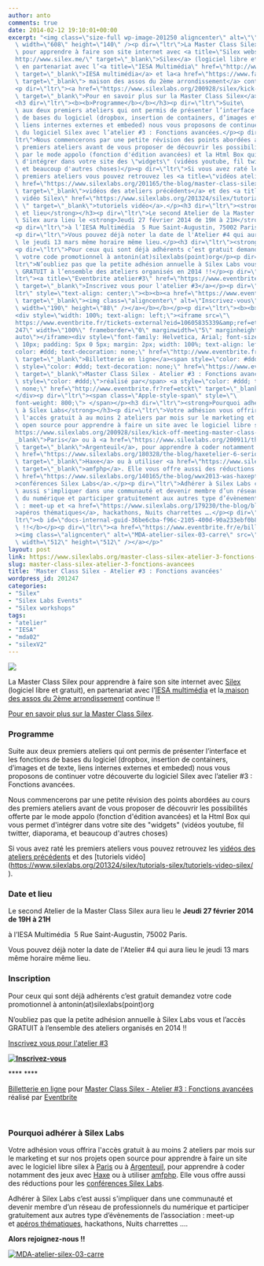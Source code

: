 ```yaml
---
author: anto
comments: true
date: 2014-02-12 19:10:01+00:00
excerpt: "<img class=\"size-full wp-image-201250 aligncenter\" alt=\"\" src=\"https://www.silexlabs.org/wp-content/uploads/2014/02/MDA-atelier-silex-03-bandeau1.png\"\
  \ width=\"608\" height=\"140\" /><p dir=\"ltr\">La Master Class Silex\
  \ pour apprendre à faire son site internet avec <a title=\"Silex website\" href=\"\
  http://www.silex.me/\" target=\"_blank\">Silex</a> (logiciel libre et gratuit),\
  \ en partenariat avec l’<a title=\"IESA Multimédia\" href=\"http://www.iesamultimedia.fr/\"\
  \ target=\"_blank\">IESA multimédia</a> et la<a href=\"https://www.facebook.com/MDA02\"\
  \ target=\"_blank\"> maison des assos du 2ème arrondissement</a> continue !!</p>\
  <p dir=\"ltr\"><a href=\"https://www.silexlabs.org/200928/silex/kick-off-meeting-master-class-silex/\"\
  \ target=\"_blank\">Pour en savoir plus sur la Master Class Silex</a>.</p>\
  <h3 dir=\"ltr\"><b><b>Programme</b></b></h3><p dir=\"ltr\">Suite\
  \ aux deux premiers ateliers qui ont permis de présenter l’interface et les fonctions\
  \ de bases du logiciel (dropbox, insertion de containers, d’images et de texte,\
  \ liens internes externes et embeded) nous vous proposons de continuer votre découverte\
  \ du logiciel Silex avec l’atelier #3 : Fonctions avancées.</p><p dir=\"\
  ltr\">Nous commencerons par une petite révision des points abordées au cours des\
  \ premiers ateliers avant de vous proposer de découvrir les possibilités offerte\
  \ par le mode appolo (fonction d'édition avancées) et la Html Box qui vous permet\
  \ d'intégrer dans votre site des \"widgets\" (vidéos youtube, fil twitter, diaporama,\
  \ et beaucoup d'autres choses)</p><p dir=\"ltr\">Si vous avez raté les\
  \ premiers ateliers vous pouvez retrouvez les <a title=\"vidéos ateliers Silex\"\
  \ href=\"https://www.silexlabs.org/201165/the-blog/master-class-silex-atelier-2-liens-internes-externes-et-embeded/\"\
  \ target=\"_blank\">vidéos des ateliers précédents</a> et des <a title=\"tutiriels\
  \ vidéo Silex\" href=\"https://www.silexlabs.org/201324/silex/tutorials-silex/tutoriels-video-silex/\
  \ ‎\" target=\"_blank\">tutoriels vidéo</a>.</p><h3 dir=\"ltr\"><strong>Date\
  \ et lieu</strong></h3><p dir=\"ltr\">Le second Atelier de la Master Class\
  \ Silex aura lieu le <strong>Jeudi 27 février 2014 de 19H à 21H</strong></p>\
  <p dir=\"ltr\">à l’IESA Multimédia  5 Rue Saint-Augustin, 75002 Paris.</p>\
  <p dir=\"ltr\">Vous pouvez déjà noter la date de l'Atelier #4 qui aura lieu\
  \ le jeudi 13 mars même horaire même lieu.</p><h3 dir=\"ltr\"><strong>Inscription</strong></h3>\
  <p dir=\"ltr\">Pour ceux qui sont déjà adhérents c’est gratuit demandez\
  \ votre code promotionnel à antonin(at)silexlabs(point)org</p><p dir=\"\
  ltr\">N’oubliez pas que la petite adhésion annuelle à Silex Labs vous et l’accès\
  \ GRATUIT à l’ensemble des ateliers organisés en 2014 !!</p><p dir=\"\
  ltr\"><a title=\"Eventbrite atelier#3\" href=\"https://www.eventbrite.fr/e/billets-master-class-silex-atelier-3-fonctions-avancees-10605835339\"\
  \ target=\"_blank\">Inscrivez vous pour l'atelier #3</a></p><p dir=\"\
  ltr\" style=\"text-align: center;\"><b><b><a href=\"https://www.eventbrite.fr/e/billets-master-class-silex-atelier-3-fonctions-avancees-10605835339\"\
  \ target=\"_blank\"><img class=\"aligncenter\" alt=\"Inscrivez-vous\" src=\"https://www.silexlabs.org/wp-content/uploads/2014/02/bouton_Inscrivez-vous_bleu.jpg\"\
  \ width=\"190\" height=\"88\" /></a></b></b></p><p dir=\"ltr\"><b><b> </b></b></p>\
  <div style=\"width: 100%; text-align: left;\"><iframe src=\"\
  https://www.eventbrite.fr/tickets-external?eid=10605835339&amp;ref=etckt\" height=\"\
  247\" width=\"100%\" frameborder=\"0\" marginwidth=\"5\" marginheight=\"5\" scrolling=\"\
  auto\"></iframe><div style=\"font-family: Helvetica, Arial; font-size:\
  \ 10px; padding: 5px 0 5px; margin: 2px; width: 100%; text-align: left;\"><a style=\"\
  color: #ddd; text-decoration: none;\" href=\"http://www.eventbrite.fr/r/etckt\"\
  \ target=\"_blank\">Billetterie en ligne</a><span style=\"color: #ddd;\"> pour </span><a\
  \ style=\"color: #ddd; text-decoration: none;\" href=\"https://www.eventbrite.fr/e/billets-master-class-silex-atelier-3-fonctions-avancees-10605835339?ref=etckt\"\
  \ target=\"_blank\">Master Class Silex - Atelier #3 : Fonctions avancées</a> <span\
  \ style=\"color: #ddd;\">réalisé par</span> <a style=\"color: #ddd; text-decoration:\
  \ none;\" href=\"http://www.eventbrite.fr?ref=etckt\" target=\"_blank\">Eventbrite</a></div>\
  </div><p dir=\"ltr\"><span class=\"Apple-style-span\" style=\"\
  font-weight: 800;\"> </span></p><h3 dir=\"ltr\"><strong>Pourquoi adhérer\
  \ à Silex Labs</strong></h3><p dir=\"ltr\">Votre adhésion vous offrira\
  \ l'accès gratuit à au moins 2 ateliers par mois sur le marketing et sur nos projets\
  \ open source pour apprendre à faire un site avec le logiciel libre silex à <a href=\"\
  https://www.silexlabs.org/200928/silex/kick-off-meeting-master-class-silex/\" target=\"\
  _blank\">Paris</a> ou à <a href=\"https://www.silexlabs.org/200911/the-blog/kick-off-des-ateliers-silex-a-silicon-banlieue-le-14-janvier-a-18h/\"\
  \ target=\"_blank\">Argenteuil</a>, pour apprendre à coder notamment des jeux avec <a\
  \ href=\"https://www.silexlabs.org/180328/the-blog/haxetelier-6-serious-gaming-passez-a-haxe-pour-programmer-des-jeux/\"\
  \ target=\"_blank\">Haxe</a> ou à utiliser <a href=\"https://www.silexlabs.org/200755/the-blog/amfphp-2-2-profiler-released/\"\
  \ target=\"_blank\">amfphp</a>. Elle vous offre aussi des réductions pour les <a\
  \ href=\"https://www.silexlabs.org/140165/the-blog/wwx2013-was-haxeptional-thanks-to-you-all/\"\
  >conférences Silex Labs</a>.</p><p dir=\"ltr\">Adhérer à Silex Labs c’est\
  \ aussi s'impliquer dans une communauté et devenir membre d’un réseau de professionnels\
  \ du numérique et participer gratuitement aux autres type d’évènements de l’association\
  \ : meet-up et <a href=\"https://www.silexlabs.org/179230/the-blog/blog-silex-labs/lhaxepero-revient-de-vacances-le-jeudi-22-aout-a-19h-au-bistrot-marguerite/\"\
  >apéros thématiques</a>, hackathons, Nuits charrettes ….</p><p dir=\"\
  ltr\"><b id=\"docs-internal-guid-36be6cba-f96c-2105-400d-90a233ebf0b8\">Alors rejoignez-nous\
  \ !!</b></p><p dir=\"ltr\"><a href=\"https://www.eventbrite.fr/e/billets-master-class-silex-atelier-3-fonctions-avancees-10605835339\"\
  ><img class=\"aligncenter\" alt=\"MDA-atelier-silex-03-carre\" src=\"https://www.silexlabs.org/wp-content/uploads/2014/02/MDA-atelier-silex-03-carre1.png\"\
  \ width=\"512\" height=\"512\" /></a></p>"
layout: post
link: https://www.silexlabs.org/master-class-silex-atelier-3-fonctions-avancees/
slug: master-class-silex-atelier-3-fonctions-avancees
title: 'Master Class Silex - Atelier #3 : Fonctions avancées'
wordpress_id: 201247
categories:
- "Silex"
- "Silex Labs Events"
- "Silex workshops"
tags:
- "atelier"
- "IESA"
- "mda02"
- "silexV2"
---
```


![](https://www.silexlabs.org/wp-content/uploads/2014/02/MDA-atelier-silex-03-bandeau1.png)


La Master Class Silex pour apprendre à faire son site internet avec [Silex](http://www.silex.me/) (logiciel libre et gratuit), en partenariat avec l’[IESA multimédia](http://www.iesamultimedia.fr/) et la[ maison des assos du 2ème arrondissement](https://www.facebook.com/MDA02) continue !!




[Pour en savoir plus sur la Master Class Silex](https://www.silexlabs.org/200928/silex/kick-off-meeting-master-class-silex/).





### ****Programme****




Suite aux deux premiers ateliers qui ont permis de présenter l’interface et les fonctions de bases du logiciel (dropbox, insertion de containers, d’images et de texte, liens internes externes et embeded) nous vous proposons de continuer votre découverte du logiciel Silex avec l’atelier #3 : Fonctions avancées.




Nous commencerons par une petite révision des points abordées au cours des premiers ateliers avant de vous proposer de découvrir les possibilités offerte par le mode appolo (fonction d'édition avancées) et la Html Box qui vous permet d'intégrer dans votre site des "widgets" (vidéos youtube, fil twitter, diaporama, et beaucoup d'autres choses)




Si vous avez raté les premiers ateliers vous pouvez retrouvez les [vidéos des ateliers précédents](https://www.silexlabs.org/201165/the-blog/master-class-silex-atelier-2-liens-internes-externes-et-embeded/) et des [tutoriels vidéo](https://www.silexlabs.org/201324/silex/tutorials-silex/tutoriels-video-silex/ ‎).





### **Date et lieu**




Le second Atelier de la Master Class Silex aura lieu le **Jeudi 27 février 2014 de 19H à 21H**




à l’IESA Multimédia  5 Rue Saint-Augustin, 75002 Paris.




Vous pouvez déjà noter la date de l'Atelier #4 qui aura lieu le jeudi 13 mars même horaire même lieu.





### **Inscription**




Pour ceux qui sont déjà adhérents c’est gratuit demandez votre code promotionnel à antonin(at)silexlabs(point)org




N’oubliez pas que la petite adhésion annuelle à Silex Labs vous et l’accès GRATUIT à l’ensemble des ateliers organisés en 2014 !!




[Inscrivez vous pour l'atelier #3](https://www.eventbrite.fr/e/billets-master-class-silex-atelier-3-fonctions-avancees-10605835339)




****[![Inscrivez-vous](https://www.silexlabs.org/wp-content/uploads/2014/02/bouton_Inscrivez-vous_bleu.jpg)](https://www.eventbrite.fr/e/billets-master-class-silex-atelier-3-fonctions-avancees-10605835339)****




**** ****










[Billetterie en ligne](http://www.eventbrite.fr/r/etckt) pour [Master Class Silex - Atelier #3 : Fonctions avancées](https://www.eventbrite.fr/e/billets-master-class-silex-atelier-3-fonctions-avancees-10605835339?ref=etckt) réalisé par [Eventbrite](http://www.eventbrite.fr?ref=etckt)







 





### **Pourquoi adhérer à Silex Labs**




Votre adhésion vous offrira l'accès gratuit à au moins 2 ateliers par mois sur le marketing et sur nos projets open source pour apprendre à faire un site avec le logiciel libre silex à [Paris](https://www.silexlabs.org/200928/silex/kick-off-meeting-master-class-silex/) ou à [Argenteuil](https://www.silexlabs.org/200911/the-blog/kick-off-des-ateliers-silex-a-silicon-banlieue-le-14-janvier-a-18h/), pour apprendre à coder notamment des jeux avec [Haxe](https://www.silexlabs.org/180328/the-blog/haxetelier-6-serious-gaming-passez-a-haxe-pour-programmer-des-jeux/) ou à utiliser [amfphp](https://www.silexlabs.org/200755/the-blog/amfphp-2-2-profiler-released/). Elle vous offre aussi des réductions pour les [conférences Silex Labs](https://www.silexlabs.org/140165/the-blog/wwx2013-was-haxeptional-thanks-to-you-all/).




Adhérer à Silex Labs c’est aussi s'impliquer dans une communauté et devenir membre d’un réseau de professionnels du numérique et participer gratuitement aux autres type d’évènements de l’association : meet-up et [apéros thématiques](https://www.silexlabs.org/179230/the-blog/blog-silex-labs/lhaxepero-revient-de-vacances-le-jeudi-22-aout-a-19h-au-bistrot-marguerite/), hackathons, Nuits charrettes ….




**Alors rejoignez-nous !!**




[![MDA-atelier-silex-03-carre](https://www.silexlabs.org/wp-content/uploads/2014/02/MDA-atelier-silex-03-carre1.png)](https://www.eventbrite.fr/e/billets-master-class-silex-atelier-3-fonctions-avancees-10605835339)
